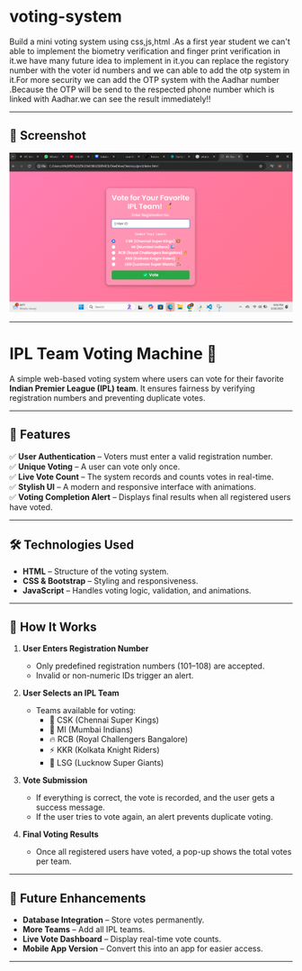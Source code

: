 # voting-system
Build a mini voting system using css,js,html .As a first year student we can't able to implement the biometry verification and finger print verification in it.we have many future idea to implement in it.you can replace the registory number with the voter id numbers and we can able to add the otp system in it.For more security we can add the 
OTP system with the Aadhar number .Because the OTP will be send to the respected phone number which is linked with Aadhar.we can see the result immediately!!

---
## 📸 Screenshot  
![Voting System UI](Screenshot2.png)

---
# IPL Team Voting Machine 🏏

A simple web-based voting system where users can vote for their favorite **Indian Premier League (IPL) team**. It ensures fairness by verifying registration numbers and preventing duplicate votes.

---

## 🚀 Features
✅ **User Authentication** – Voters must enter a valid registration number.  
✅ **Unique Voting** – A user can vote only once.  
✅ **Live Vote Count** – The system records and counts votes in real-time.  
✅ **Stylish UI** – A modern and responsive interface with animations.  
✅ **Voting Completion Alert** – Displays final results when all registered users have voted.  

---

## 🛠️ Technologies Used
- **HTML** – Structure of the voting system.  
- **CSS & Bootstrap** – Styling and responsiveness.  
- **JavaScript** – Handles voting logic, validation, and animations.  

---

## 📌 How It Works
1. **User Enters Registration Number**  
   - Only predefined registration numbers (101–108) are accepted.  
   - Invalid or non-numeric IDs trigger an alert.  

2. **User Selects an IPL Team**  
   - Teams available for voting:
     - 🦁 CSK (Chennai Super Kings)  
     - 🌊 MI (Mumbai Indians)  
     - 🔥 RCB (Royal Challengers Bangalore)  
     - ⚡ KKR (Kolkata Knight Riders)  
     - 🏹 LSG (Lucknow Super Giants)  

3. **Vote Submission**  
   - If everything is correct, the vote is recorded, and the user gets a success message.  
   - If the user tries to vote again, an alert prevents duplicate voting.  

4. **Final Voting Results**  
   - Once all registered users have voted, a pop-up shows the total votes per team.  

---

## 🎯 Future Enhancements
- **Database Integration** – Store votes permanently.  
- **More Teams** – Add all IPL teams.  
- **Live Vote Dashboard** – Display real-time vote counts.  
- **Mobile App Version** – Convert this into an app for easier access. 

---
